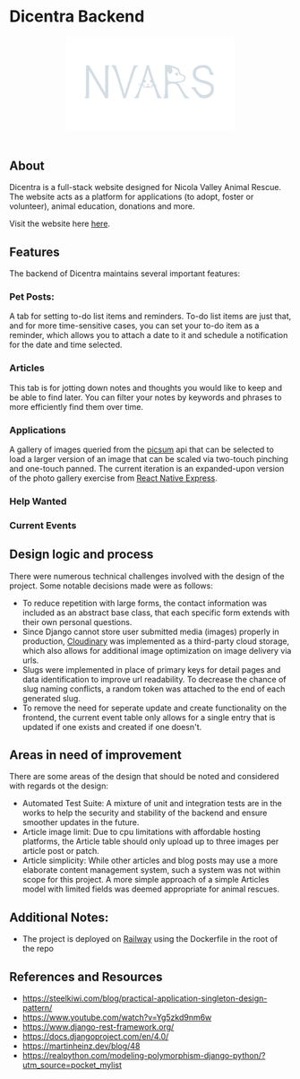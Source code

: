 # Dicentra Backend
<div align="center"><img src="https://github.com/TyrelN/dicentra-frontend/blob/main/src/assets/nvars-logo-light.svg" width="300"/></div><br>

## About
Dicentra is a full-stack website designed for Nicola Valley Animal Rescue. The website acts as a platform for applications (to adopt, foster or volunteer), animal education, donations and more.

Visit the website here [here](https://www.nvars.ca/).
## Features

The backend of Dicentra maintains several important features:

### Pet Posts:
A tab for setting to-do list items and reminders. To-do list items are just that, and for more time-sensitive cases, you can set your to-do item as a reminder, which allows you to attach a date to it and schedule a notification for the date and time selected.


### Articles
This tab is for jotting down notes and thoughts you would like to keep and be able to find later. You can filter your notes by keywords and phrases to more efficiently find them over time.

### Applications
A gallery of images queried from the [picsum](https://picsum.photos/) api that can be selected to load a larger version of an image that can be scaled via two-touch pinching and one-touch panned. The current iteration is an expanded-upon version of the photo gallery exercise from [React Native Express](https://www.reactnative.express/exercises/photo_gallery).

### Help Wanted

### Current Events

## Design logic and process
There were numerous technical challenges involved with the design of the project. Some notable decisions made were as follows:
* To reduce repetition with large forms, the contact information was included as an abstract base class, that each specific form extends with their own personal questions.
* Since Django cannot store user submitted media (images) properly in production, [Cloudinary](https://cloudinary.com/) was implemented as a third-party cloud storage, which also allows for additional image optimization on image delivery via urls.
* Slugs were implemented in place of primary keys for detail pages and data identification to improve url readability. To decrease the chance of slug naming conflicts, a random token was attached to the end of each generated slug. 
* To remove the need for seperate update and create functionality on the frontend, the current event table only allows for a single entry that is updated if one exists and created if one doesn't.


## Areas in need of improvement
There are some areas of the design that should be noted and considered with regards ot the design:
* Automated Test Suite: A mixture of unit and integration tests are in the works to help the security and stability of the backend and ensure smoother updates in the future.
* Article image limit: Due to cpu limitations with affordable hosting platforms, the Article table should only upload up to three images per article post or patch.
* Article simplicity: While other articles and blog posts may use a more elaborate content management system, such a system was not within scope for this project. A more simple approach of a simple Articles model with limited fields was deemed appropriate for animal rescues.




## Additional Notes:
* The project is deployed on [Railway](https://railway.app/) using the Dockerfile in the root of the repo


## References and Resources
* https://steelkiwi.com/blog/practical-application-singleton-design-pattern/
* https://www.youtube.com/watch?v=Yg5zkd9nm6w
* https://www.django-rest-framework.org/
* https://docs.djangoproject.com/en/4.0/
* https://martinheinz.dev/blog/48
* https://realpython.com/modeling-polymorphism-django-python/?utm_source=pocket_mylist

